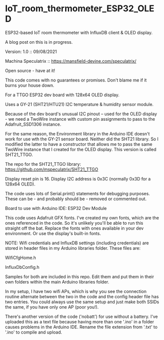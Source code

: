 # IoT_room_thermometer_ESP32_OLED

ESP32-based IoT room thermometer with InfluxDB client & OLED display.

A blog post on this is in progress.

Version: 1.0  ::  09/08/2021  

Machina Speculatrix :: https://mansfield-devine.com/speculatrix/
 
Open source - have at it!
  
This code comes with no guarantees or promises. Don't blame me if it burns your house down.

For a TTGO ESP32 dev board with 128x64 OLED display.
 
Uses a GY-21 (SHT21/HTU21) I2C temperature & humidity sensor module.
 
Because of the dev board's unusual I2C pinout – used for the OLED display - we need a TwoWire instance with custom pin assignments to pass to the Adafruit_SSD1306 instance.

For the same reason, the Environment library in the Arduino IDE doesn't work for use wth the GY-21 sensor board.
Neither did the SHT21 library. So I modified the latter to have a constructor that allows me to pass the same TwoWire instance that I created for the OLED display. This version is called SHT21_TTGO.

The repo for the SHT21_TTGO library: https://github.com/mspeculatrix/SHT21_TTGO

Display reset pin is 16.
Display I2C address is 0x3C (normally 0x3D for a 128x64 OLED).
  
The code uses lots of Serial.print() statements for debugging purposes. These can be - and probably should be - removed or commented out.

Board to use with Arduino IDE: ESP32 Dev Module

This code uses Adafruit GFX fonts. I've created my own fonts, which are the ones referenced in the code. So it's unlikely you'll be able to run this straight off the bat. Replace the fonts with ones available in your dev environment. Or use the display's built-in fonts.
  
NOTE: Wifi credentials and InfluxDB settings (including credentials) are stored in header files in my Arduino libraries folder. These files are:

WifiCfgHome.h

InfluxDbConfig.h

Samples for both are included in this repo. Edit them and put them in their own folders within the main Arduino libraries folder.

In my setup, I have two wifi APs, which is why you see the connection routine alternate between the two in the code and the config header file has two entries. You could always use the same setup and just make both SSIDs the same, if you have only one AP (poor you!).

There's another version of the code ('nobatt') for use without a battery. I've uploaded this as a text file because having more than one '.ino' in a folder causes problems in the Arduino IDE. Rename the file extension from '.txt' to '.ino' to compile and upload.
